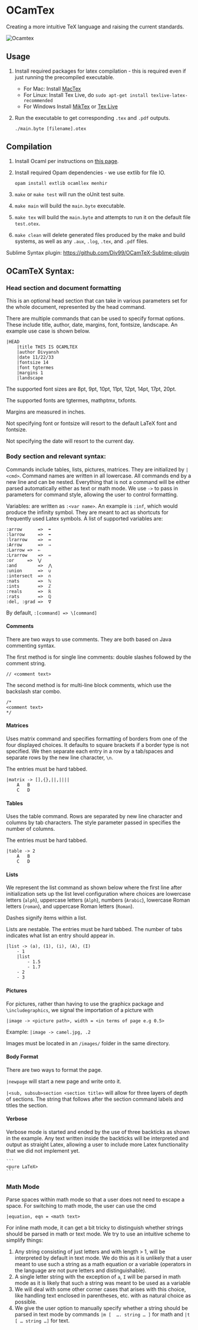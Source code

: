 # OCamTex
Creating a more intuitive TeX language and raising the current standards.

![Ocamtex](ocamtex.png)

## Usage

1. Install required packages for latex compilation - this is required even if just running the precompiled executable.
    - For Mac: Install [MacTex](https://www.tug.org/mactex)
    - For Linux: Install Tex Live, do `sudo apt-get install texlive-latex-recommended`
    - For Windows Install [MikTex](https://miktex.org/download) or [Tex Live](http://www.tug.org/texlive/acquire-netinstall.html)
    
1. Run the executable to get corresponding `.tex` and `.pdf` outputs.

    `./main.byte [filename].otex`

## Compilation

1. Install Ocaml per instructions on [this page](https://opam.ocaml.org/doc/Install.html).
1. Install required Opam dependencies - we use extlib for file IO.

    `opam install extlib ocamllex menhir`
1. `make` or `make test` will run the oUnit test suite.
1. `make main` will build the `main.byte` executable.
1. `make tex` will build the `main.byte` and attempts to run it on the default file `test.otex`.
1. `make clean` will delete generated files produced by the make and build systems, as well as any `.aux`, `.log`, `.tex`, and `.pdf` files.

Sublime Syntax plugin: https://github.com/Div99/OCamTeX-Sublime-plugin

## OCamTeX Syntax:

### Head section and document formatting
This is an optional head section that can take in various parameters set for the whole document, represented by the head command.

There are multiple commands that can be used to specify format options. These include title, author, date, margins, font, fontsize, landscape. An example use case is shown below.

```
|HEAD
    |title THIS IS OCAMLTEX
    |author Divyansh
    |date 11/22/33
    |fontsize 14
    |font tgtermes
    |margins 1
    |landscape
```

The supported font sizes are 8pt, 9pt, 10pt, 11pt, 12pt, 14pt, 17pt, 20pt.

The supported fonts are tgtermes, mathptmx, txfonts.

Margins are measured in inches.

Not specifying font or fontsize will resort to the default LaTeX font and fontsize.

Not specifying the date will resort to the current day.

### Body section and relevant syntax:

Commands include tables, lists, pictures, matrices. They are initialized by `|<cmd>`. Command names are written in all lowercase. All commands end by a new line and can be nested. Everything that is not a command will be either parsed automatically either as text or math mode.  We use `->` to pass in parameters for command style, allowing the user to control formatting.

Variables: are written as `:<var name>`. An example is `:inf`, which would produce the infinity symbol. They are meant to act as shortcuts for frequently used Latex symbols. A list of supported variables are:

```
:arrow		=> 	➡
:larrow		=>	⬅
:lrarrow	=>	↔
:Arrow		=>	⇒
:Larrow	=>	⇐
:Lrarrow	=>	⇔
:or		=>	⋁
:and		=>	⋀
:union		=>	∪
:intersect	=>	∩
:nats		=>	ℕ
:ints		=>	ℤ
:reals		=>	ℝ
:rats		=>	ℚ
:del, :grad	=>	∇
```

By default, `:[command] => \[command]`

#### Comments
There are two ways to use comments. They are both based on Java commenting syntax.

The first method is for single line comments: double slashes followed by the comment string.

```
// <comment text>
```

The second method is for multi-line block comments, which use the backslash star combo.

```
/*
<comment text>
*/
```

#### Matrices

Uses matrix command and specifies formatting of borders from one of the four displayed choices. It defaults to square brackets if a border type is not specified. We then separate each entry in a row by a tab/spaces and separate rows by the new line character, `\n`.

The entries must be hard tabbed.

```
|matrix -> [],{},||,||||
    A	B
    C	D
```

#### Tables
Uses the table command. Rows are separated by new line character and columns by tab characters. The style parameter passed in specifies the number of columns.

The entries must be hard tabbed.

```
|table -> 2
    A	B
    C	D
```

#### Lists
We represent the list command as shown below where the first line after initialization sets up the list level configuration where choices are lowercase letters (`alph`), uppercase letters (`Alph`), numbers (`Arabic`), lowercase Roman letters (`roman`), and uppercase Roman letters (`Roman`).

Dashes signify items within a list.

Lists are nestable. The entries must be hard tabbed. The number of tabs indicates what list an entry should appear in.

```
|list -> (a), (1), (i), (A), (I)
    - 1       
    |list
        - 1.5
        - 1.7
    - 2
    - 3
```

#### Pictures
For pictures, rather than having to use the graphicx package and `\includegraphics`, we signal the importation of a picture with

```
|image -> <picture path>, width = <in terms of page e.g 0.5>
```
Example: `|image -> camel.jpg, .2`

Images must be located in an `/images/` folder in the same directory.

#### Body Format
There are two ways to format the page.

`|newpage` will start a new page and write onto it.

`|<sub, subsub>section <section title>` will allow for three layers of depth of sections. The string that follows after the section command labels and titles the section.

#### Verbose
Verbose mode is started and ended by the use of three backticks as shown in the example. Any text written inside the backticks will be interpreted and output  as straight Latex, allowing a user to include more Latex functionality that we did not implement yet.

````
```
<pure LaTeX>
```
````

### Math Mode

Parse spaces within math mode so that a user does not need to escape a space.
For switching  to math mode, the user can use the cmd   

`|equation, eqn = <math text>`

For inline math mode, it can get a bit tricky to distinguish whether strings should be parsed in math or text mode. We try to use an intuitive scheme to simplify things:

1. Any string consisting of just letters and with length > 1, will be interpreted by default in text mode. We do this as it is unlikely that a user meant to use such a string as a math equation or a variable (operators in the language are not pure letters and  distinguishable).
1. A single letter string with the exception of `a`, `I` will be parsed in math mode as it is likely that such a string was meant to be used as a variable
1. We will deal with some other corner cases that arises with this choice, like handling text enclosed in parentheses, etc. with as natural choice as possible.
1. We give the user option to manually specify whether a string should be parsed in text mode by commands `|m [  …. string … ]` for math and `|t [ … string …]` for text.

